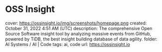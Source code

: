 # OSS Insight

cover: https://ossinsight.io/img/screenshots/homepage.png
created: October 31, 2022 4:51 AM (UTC)
description: The comprehensive Open Source Software insight tool by analyzing massive events from GitHub, powered by TiDB, the best insight building database of data agility.
folder: AI Systems / AI | Code
tags: ai, code
url: https://ossinsight.io